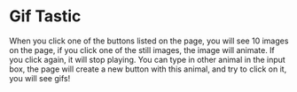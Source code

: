 # Gif Tastic
When you click one of the buttons listed on the page, you will see 10 images on the page, if you click one of the still images, the image will animate. If you click again, it will stop playing. You can type in other animal in the input box, the page will create a new button with this animal, and try to click on it, you will see gifs!